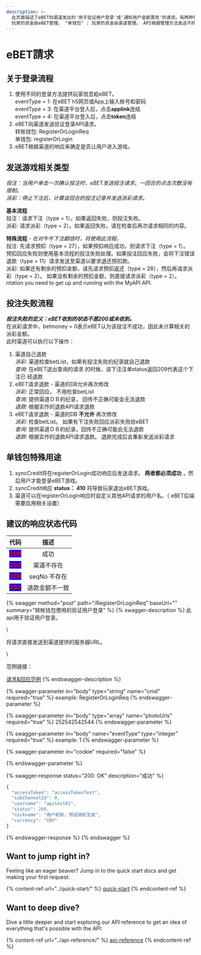 ```yaml
---
description: >-
  此页面描述了eBET向渠道发出的'用于验证用户登录'或'通知用户金额更改'的请求。有两种管理玩家资金的方法：单钱包和转账钱包。 "转账钱包" :
  玩家的资金由eBET管理。 "单钱包" : 玩家的资金由渠道管理。 API根据管理方法发送不同的请求。 单钱包所有API务必实作。
---
```


# eBET請求

## **关于登录流程**

1. 使用不同的登录方法提供玩家信息給eBET。\
   eventType = 1: 在eBET h5网页或App上输入帐号和密码\
   eventType = 3: 在渠道平台登入后，点击**applink**连结\
   eventType = 4: 在渠道平台登入后，点击**token**连结
2. eBET向渠道发送验证登录API请求。\
   转账钱包: RegisterOrLoginReq\
   单钱包: registerOrLogin
3. eBET根据渠道的响应来确定是否让用户进入游戏。

## **发送游戏相关类型**

_投注：当用户单击一次确认投注时，eBET发送投注请求。一回合的点击次数没有限制。_\
_派彩：停止下注后，计算该回合的投注记录并发送派彩请求。_

**基本流程**\
投注：请求下注（type = 1）。如果返回失败，则投注失败。\
派彩: 请求派彩（type = 2）。如果返回失败，请在检查后再次请求相同的内容。

**特殊流程** - _在对牛牛下注翻倍时，将使用此流程。_\
投注: 先请求预扣（type = 27），如果预扣响应成功，则请求下注（type = 1）。 预扣回应失败则使用基本流程的投注失败处理。如果投注回应失败，会将下注错误退款（type = 11）请求发送至渠道以要求退还预扣款。\
派彩: 如果还有剩余的预扣金额，请先请求预扣返还（type = 28），然后再请求派彩（type = 2）。 如果没有剩余的预扣金额，则直接请求派彩（type = 2）。ntation you need to get up and running with the MyAPI API.

## **投注失败流程**

_**投注失败的定义：eBET收到的状态不是200或未收到。**_\
在派彩请求中，betmoney = 0表示eBET认为该投注不成功，因此未计算相关的派彩金额。\
此时渠道可以执行以下操作：

1. 渠道自己退款\
   _派彩:_ 渠道检查betList，如果有投注失败的纪录就自己退款\
   _查询:_ 在eBET送出查询的请求 的时候，该下注注单status返回209代表这个下注已 经退款
2. eBET请求退款 - 渠道的DB允许再次修改\
   _派彩:_ 正常回应， 不用检查betList\
   _查询:_ 提供渠道ＤＢ的纪录， 回传不正确可能会无法退款\
   _退款:_ 根据实作的退款API请求退款
3. eBET请求退款 - 渠道的DB **不允许** 再次修改\
   _派彩:_ 检查betList。 如果有下注失败回应派彩失败给eBET\
   _查询:_ 提供渠道ＤＢ的纪录，回传不正确可能会无法退款\
   _退款:_ 根据实作的退款API请求退款。 退款完成后会重新发送派彩请求

## **单钱包特殊用途**

1. syncCredit将在registerOrLogin成功响应后发送请求。 **两者都必须成功** ，然后用户才能登录eBET游戏。
2. syncCredit响应 **status： 410** 将导致玩家退出eBET游戏。
3. 渠道可以在registerOrLogin响应时自定义其他API请求的用户名。（ eBET后端需要启用相关设置）

## **建议的响应状态代码**

|                                                                                                代码                                                                                               |     描述    |
| :---------------------------------------------------------------------------------------------------------------------------------------------------------------------------------------------: | :-------: |
| <mark style="color:red;background-color:blue;">**20**</mark><mark style="color:red;"><mark style="color:red;background-color:blue;">**0**<mark style="color:red;background-color:blue;"></mark> |     成功    |
|                                                                  <mark style="color:red;background-color:blue;">**202**</mark>                                                                  |   渠道不存在   |
|                                                                  <mark style="color:red;background-color:blue;">**206**</mark>                                                                  | seqNo 不存在 |
|                                                                  <mark style="color:red;background-color:blue;">**207**</mark>                                                                  |  退款金额不一致  |

{% swagger method="post" path="/RegisterOrLoginReq" baseUrl="" summary="转帐钱包使用的验证用户登录" %}
{% swagger-description %}
此api用于验证用户登录。

\\

将请求直接发送到渠道提供的服务器URL。

\\

范例链接：

[请求&回应范例](https://github.com/ITsupporteBET/demo\_code/tree/master/API%20for%20transfer%20wallet/RegisterOrLoginReq)
{% endswagger-description %}

{% swagger-parameter in="body" type="string" name="cmd" required="true" %}
example: RegisterOrLoginReq
{% endswagger-parameter %}

{% swagger-parameter in="body" type="array" name="photoUrls" required="true" %}
252542542544
{% endswagger-parameter %}

{% swagger-parameter in="body" name="eventType" type="integer" required="true" %}
example: 1
{% endswagger-parameter %}

{% swagger-parameter in="cookie" required="false" %}

{% endswagger-parameter %}

{% swagger-response status="200: OK" description="成功" %}
```javascript
{
  "accessToken": "accessTokenTest",
  "subChannelId": 0,
  "username": "apitest01",
  "status": 200,
  "nickname": "用户昵称，预设随机生成",
  "currency": "CNY"
}
```
{% endswagger-response %}
{% endswagger %}

## Want to jump right in?

Feeling like an eager beaver? Jump in to the quick start docs and get making your first request:

{% content-ref url="../quick-start/" %}
[quick-start](../quick-start/)
{% endcontent-ref %}

## Want to deep dive?

Dive a little deeper and start exploring our API reference to get an idea of everything that's possible with the API:

{% content-ref url="../api-reference/" %}
[api-reference](../api-reference/)
{% endcontent-ref %}
